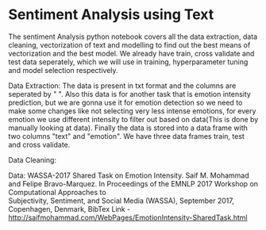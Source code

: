 # Sentiment Analysis using Text

The sentiment Analysis python notebook covers all the data extraction, data cleaning, vectorization of text and modelling to find out the best means of vectorization and
the best model. We already have train, cross validate and test data seperately, which we will use in training, hyperparameter tuning and model selection respectively.

Data Extraction: The data is present in txt format and the columns are seperated by "  ". Also this data is for another task that is emotion intensity prediction, but we
are gonna use it for emotion detection so we need to make some changes like not selecting very less intense emotions, for every emotion we use different intensity to filter out 
based on data(This is done by manually looking at data). Finally the data is stored into a data frame with two columns "text" and "emotion". We have three data frames train, test 
and cross validate.

Data Cleaning: 

Data: WASSA-2017 Shared Task on Emotion Intensity. Saif M. Mohammad and Felipe Bravo-Marquez. In Proceedings of the EMNLP 2017 Workshop on Computational Approaches to          
      Subjectivity, Sentiment, and Social Media (WASSA), September 2017, Copenhagen, Denmark, BibTex
      Link - http://saifmohammad.com/WebPages/EmotionIntensity-SharedTask.html
